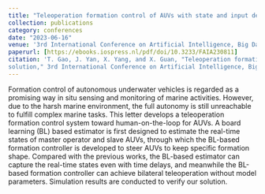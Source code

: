 ```yaml
---
title: "Teleoperation formation control of AUVs with state and input delays: A board learning-based solution"
collection: publications
category: conferences
date: "2023-06-16"
venue: '3rd International Conference on Artificial Intelligence, Big Data and Algorithms (CAIBDA)'
paperurl: [https://ebooks.iospress.nl/pdf/doi/10.3233/FAIA230811]
citation: 'T. Gao, J. Yan, X. Yang, and X. Guan, "Teleoperation formation control of AUVs with state and input delays: A board learning-based
solution," 3rd International Conference on Artificial Intelligence, Big Data and Algorithms, pp. 208-214, 2023.'
---
```


Formation control of autonomous underwater vehicles is regarded as a promising way in situ sensing and monitoring of marine activities. However, due to the harsh marine environment, the full autonomy is still unreachable to fulfill complex marine tasks. This letter develops a teleoperation formation control system toward human-on-the-loop for AUVs. A board learning (BL) based estimator is first designed to estimate the real-time states of master operator and slave AUVs, through which the BL-based formation controller is developed to steer AUVs to keep specific formation shape. Compared with the previous works, the BL-based estimator can capture the real-time states even with time delays, and meanwhile the BL-based formation controller can achieve bilateral teleoperation without model parameters. Simulation results are conducted to verify our solution.
